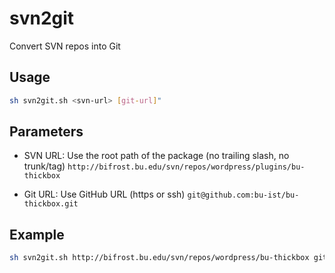 # svn2git
Convert SVN repos into Git

## Usage
```bash
sh svn2git.sh <svn-url> [git-url]"
```

## Parameters
* SVN URL: Use the root path of the package (no trailing slash, no trunk/tag)
  `http://bifrost.bu.edu/svn/repos/wordpress/plugins/bu-thickbox`

* Git URL: Use GitHub URL (https or ssh)
  `git@github.com:bu-ist/bu-thickbox.git`

## Example
```bash
sh svn2git.sh http://bifrost.bu.edu/svn/repos/wordpress/bu-thickbox git@github.com:bu-ist/bu-thickbox.git
```
